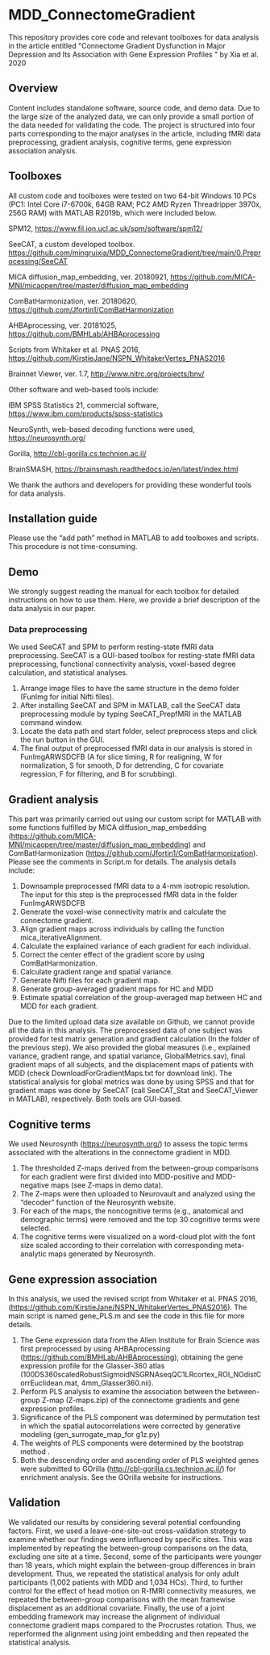 # MDD_ConnectomeGradient
This repository provides core code and relevant toolboxes for data analysis in the article entitled "Connectome Gradient Dysfunction in Major Depression and Its Association with Gene Expression Profiles " by Xia et al. 2020

## Overview
Content includes standalone software, source code, and demo data. Due to the large size of the analyzed data, we can only provide a small portion of the data needed for validating the code. 
The project is structured into four parts corresponding to the major analyses in the article, including fMRI data preprocessing, gradient analysis, cognitive terms, gene expression association analysis. 

## Toolboxes
All custom code and toolboxes were tested on two 64-bit Windows 10 PCs (PC1: Intel Core i7-6700k, 64GB RAM; PC2 AMD Ryzen Threadripper 3970x, 256G RAM) with MATLAB R2019b, which were included below. 

SPM12, https://www.fil.ion.ucl.ac.uk/spm/software/spm12/

SeeCAT, a custom developed toolbox. https://github.com/mingruixia/MDD_ConnectomeGradient/tree/main/0.Preprocessing/SeeCAT

MICA diffusion_map_embedding, ver. 20180921, https://github.com/MICA-MNI/micaopen/tree/master/diffusion_map_embedding

ComBatHarmonization, ver. 20180620, https://github.com/Jfortin1/ComBatHarmonization

AHBAprocessing, ver. 20181025, https://github.com/BMHLab/AHBAprocessing

Scripts from Whitaker et al. PNAS 2016, https://github.com/KirstieJane/NSPN_WhitakerVertes_PNAS2016

Brainnet Viewer, ver. 1.7, http://www.nitrc.org/projects/bnv/

Other software and web-based tools include:

IBM SPSS Statistics 21, commercial software, https://www.ibm.com/products/spss-statistics

NeuroSynth, web-based decoding functions were used, https://neurosynth.org/

Gorilla, http://cbl-gorilla.cs.technion.ac.il/

BrainSMASH, https://brainsmash.readthedocs.io/en/latest/index.html

We thank the authors and developers for providing these wonderful tools for data analysis. 

## Installation guide
Please use the “add path” method in MATLAB to add toolboxes and scripts. This procedure is not time-consuming. 

## Demo
We strongly suggest reading the manual for each toolbox for detailed instructions on how to use them. Here, we provide a brief description of the data analysis in our paper. 

### Data preprocessing
We used SeeCAT and SPM to perform resting-state fMRI data preprocessing. SeeCAT is a GUI-based toolbox for resting-state fMRI data preprocessing, functional connectivity analysis, voxel-based degree calculation, and statistical analyses. 
1. Arrange image files to have the same structure in the demo folder (FunImg for initial Nifti files).
2. After installing SeeCAT and SPM in MATLAB, call the SeeCAT data preprocessing module by typing SeeCAT_PrepfMRI in the MATLAB command window.
3. Locate the data path and start folder, select preprocess steps and click the run button in the GUI.
4. The final output of preprocessed fMRI data in our analysis is stored in FunImgARWSDCFB (A for slice timing, R for realigning, W for normalization, S for smooth, D for detrending, C for covariate regression, F for filtering, and B for scrubbing). 

## Gradient analysis
This part was primarily carried out using our custom script for MATLAB with some functions fulfilled by MICA diffusion_map_embedding (https://github.com/MICA-MNI/micaopen/tree/master/diffusion_map_embedding) and ComBatHarmonization (https://github.com/Jfortin1/ComBatHarmonization). Please see the comments in Script.m for details. The analysis details include:
1. Downsample preprocessed fMRI data to a 4-mm isotropic resolution. The input for this step is the preprocessed fMRI data in the folder FunImgARWSDCFB
2. Generate the voxel-wise connectivity matrix and calculate the connectome gradient.
3. Align gradient maps across individuals by calling the function mica_iterativeAlignment.
4. Calculate the explained variance of each gradient for each individual. 
5. Correct the center effect of the gradient score by using ComBatHarmonization.
6. Calculate gradient range and spatial variance.
7. Generate Nifti files for each gradient map.
8. Generate group-averaged gradient maps for HC and MDD
9. Estimate spatial correlation of the group-averaged map between HC and MDD for each gradient.

Due to the limited upload data size available on Github, we cannot provide all the data in this analysis. The preprocessed data of one subject was provided for test matrix generation and gradient calculation (In the folder of the previous step). We also provided the global measures (i.e., explained variance, gradient range, and spatial variance, GlobalMetrics.sav), final gradient maps of all subjects, and the displacement maps of patients with MDD (check DownloadForGradientMaps.txt for download link). The statistical analysis for global metrics was done by using SPSS and that for gradient maps was done by SeeCAT (call SeeCAT_Stat and SeeCAT_Viewer in MATLAB), respectively. Both tools are GUI-based. 

## Cognitive terms
We used Neurosynth (https://neurosynth.org/) to assess the topic terms associated with the alterations in the connectome gradient in MDD. 
1. The thresholded Z-maps derived from the between-group comparisons for each gradient were first divided into MDD-positive and MDD-negative maps (see Z-maps in demo data). 
2. The Z-maps were then uploaded to Neurovault and analyzed using the “decoder” function of the Neurosynth website. 
3. For each of the maps, the noncognitive terms (e.g., anatomical and demographic terms) were removed and the top 30 cognitive terms were selected. 
4. The cognitive terms were visualized on a word-cloud plot with the font size scaled according to their correlation with corresponding meta-analytic maps generated by Neurosynth.

## Gene expression association
In this analysis, we used the revised script from Whitaker et al. PNAS 2016, (https://github.com/KirstieJane/NSPN_WhitakerVertes_PNAS2016). The main script is named gene_PLS.m and see the code in this file for more details. 
1. The Gene expression data from the Allen Institute for Brain Science was first preprocessed by using AHBAprocessing (https://github.com/BMHLab/AHBAprocessing), obtaining the gene expression profile for the Glasser-360 atlas (100DS360scaledRobustSigmoidNSGRNAseqQC1LRcortex_ROI_NOdistCorrEuclidean.mat, 4mm_Glasser360.nii).
2. Perform PLS analysis to examine the association between the between-group Z-map (Z-maps.zip) of the connectome gradients and gene expression profiles. 
3. Significance of the PLS component was determined by permutation test in which the spatial autocorrelations were corrected by generative modeling (gen_surrogate_map_for g1z.py)
4. The weights of PLS components were determined by the bootstrap method . 
5. Both the descending order and ascending order of PLS weighted genes were submitted to GOrilla (http://cbl-gorilla.cs.technion.ac.il/) for enrichment analysis. See the GOrilla website for instructions. 

## Validation
We validated our results by considering several potential confounding factors. First, we used a leave-one-site-out cross-validation strategy to examine whether our findings were influenced by specific sites. This was implemented by repeating the between-group comparisons on the data, excluding one site at a time. Second, some of the participants were younger than 18 years, which might explain the between-group differences in brain development. Thus, we repeated the statistical analysis for only adult participants (1,002 patients with MDD and 1,034 HCs). Third, to further control for the effect of head motion on R-fMRI connectivity measures, we repeated the between-group comparisons with the mean framewise displacement as an additional covariate. Finally, the use of a joint embedding framework may increase the alignment of individual connectome gradient maps compared to the Procrustes rotation. Thus, we reperformed the alignment using joint embedding and then repeated the statistical analysis.
